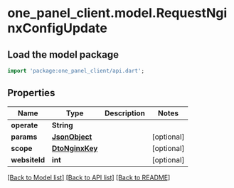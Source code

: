 # one_panel_client.model.RequestNginxConfigUpdate

## Load the model package
```dart
import 'package:one_panel_client/api.dart';
```

## Properties
Name | Type | Description | Notes
------------ | ------------- | ------------- | -------------
**operate** | **String** |  | 
**params** | [**JsonObject**](.md) |  | [optional] 
**scope** | [**DtoNginxKey**](DtoNginxKey.md) |  | [optional] 
**websiteId** | **int** |  | [optional] 

[[Back to Model list]](../README.md#documentation-for-models) [[Back to API list]](../README.md#documentation-for-api-endpoints) [[Back to README]](../README.md)


